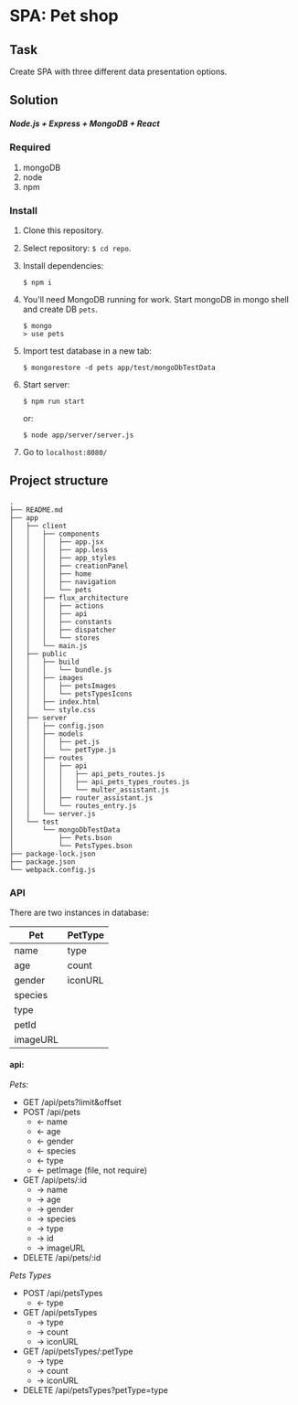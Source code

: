 # SPA: Pet shop
## Task
Create SPA with three different data presentation options.

## Solution
##### Node.js + Express + MongoDB + React

### Required

1. mongoDB
2. node
3. npm

### Install

1. Clone this repository.
2. Select repository: `$ cd repo`.
3. Install dependencies:
    ```
    $ npm i
    ```
4. You'll need MongoDB running for work. Start mongoDB in mongo shell and create DB `pets`.
    ```
    $ mongo
    > use pets
    ```
    
5. Import test database in a new tab:
    ```
    $ mongorestore -d pets app/test/mongoDbTestData
    ```
6. Start server:
    ```
    $ npm run start
    ```
    or: 
    ```
    $ node app/server/server.js
    ```
    
7. Go to `localhost:8080/`

## Project structure

```
.
├── README.md
├── app
│   ├── client
│   │   ├── components
│   │   │   ├── app.jsx
│   │   │   ├── app.less
│   │   │   ├── app_styles
│   │   │   ├── creationPanel
│   │   │   ├── home
│   │   │   ├── navigation
│   │   │   └── pets
│   │   ├── flux_architecture
│   │   │   ├── actions
│   │   │   ├── api
│   │   │   ├── constants
│   │   │   ├── dispatcher
│   │   │   └── stores
│   │   └── main.js
│   ├── public
│   │   ├── build
│   │   │   └── bundle.js
│   │   ├── images
│   │   │   ├── petsImages
│   │   │   └── petsTypesIcons
│   │   ├── index.html
│   │   └── style.css
│   ├── server
│   │   ├── config.json
│   │   ├── models
│   │   │   ├── pet.js
│   │   │   └── petType.js
│   │   ├── routes
│   │   │   ├── api
│   │   │   │   ├── api_pets_routes.js
│   │   │   │   ├── api_pets_types_routes.js
│   │   │   │   └── multer_assistant.js
│   │   │   ├── router_assistant.js
│   │   │   └── routes_entry.js
│   │   └── server.js
│   └── test
│       └── mongoDbTestData
│           ├── Pets.bson
│           └── PetsTypes.bson
├── package-lock.json
├── package.json
└── webpack.config.js
```

### API

There are two instances in database:

| Pet       | PetType   |
|---        | ---       |
| name      | type      |
| age       | count     |
| gender    | iconURL   |
| species   |
| type      | 
| petId     |
| imageURL  |
#### api:

*Pets:*

* GET /api/pets?limit&offset
* POST /api/pets
    - <- name
    - <- age
    - <- gender
    - <- species
    - <- type
    - <- petImage (file, not require)
* GET /api/pets/:id
    - -> name
    - -> age
    - -> gender
    - -> species
    - -> type
    - -> id
    - -> imageURL
* DELETE /api/pets/:id

*Pets Types*

* POST /api/petsTypes
    - <- type
* GET /api/petsTypes
    - -> type
    - -> count
    - -> iconURL
* GET /api/petsTypes/:petType
    - -> type
    - -> count
    - -> iconURL
* DELETE /api/petsTypes?petType=type
